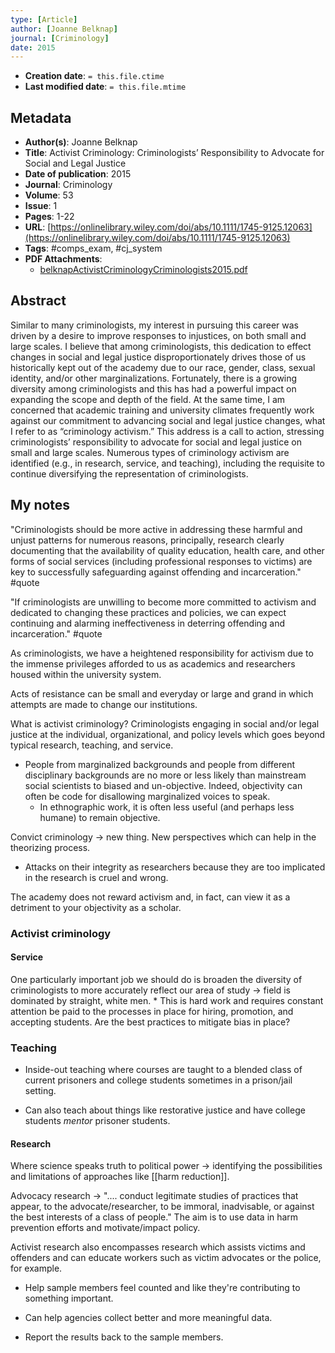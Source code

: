 ```yaml
---
type: [Article]
author: [Joanne Belknap]
journal: [Criminology]
date: 2015
---
```


* **Creation date**: `= this.file.ctime`
* **Last modified date**: `= this.file.mtime`

## Metadata

* **Author(s)**: Joanne Belknap
* **Title**: Activist Criminology: Criminologists’ Responsibility to Advocate for Social and Legal Justice
* **Date of publication**: 2015
* **Journal**: Criminology
* **Volume**: 53
* **Issue**: 1
* **Pages**: 1-22
* **URL**: [https://onlinelibrary.wiley.com/doi/abs/10.1111/1745-9125.12063](https://onlinelibrary.wiley.com/doi/abs/10.1111/1745-9125.12063)
* **Tags**: #comps_exam, #cj_system
* **PDF Attachments**:
  * [belknapActivistCriminologyCriminologists2015.pdf](zotero://open-pdf/library/items/7IXKVCCJ)

## Abstract

Similar to many criminologists, my interest in pursuing this career was driven by a desire to improve responses to injustices, on both small and large scales. I believe that among criminologists, this dedication to effect changes in social and legal justice disproportionately drives those of us historically kept out of the academy due to our race, gender, class, sexual identity, and/or other marginalizations. Fortunately, there is a growing diversity among criminologists and this has had a powerful impact on expanding the scope and depth of the field. At the same time, I am concerned that academic training and university climates frequently work against our commitment to advancing social and legal justice changes, what I refer to as “criminology activism.” This address is a call to action, stressing criminologists’ responsibility to advocate for social and legal justice on small and large scales. Numerous types of criminology activism are identified (e.g., in research, service, and teaching), including the requisite to continue diversifying the representation of criminologists.

## My notes

"Criminologists should be more active in addressing these harmful and unjust patterns for numerous reasons, principally, research clearly documenting that the availability of quality education, health care, and other forms of social services (including professional responses to victims) are key to successfully safeguarding against offending and incarceration." #quote 

"If criminologists are unwilling to become more committed to activism and dedicated to changing these practices and policies, we can expect continuing and alarming ineffectiveness in deterring offending and incarceration." #quote

As criminologists, we have a heightened responsibility for activism due to the immense privileges afforded to us as academics and researchers housed within the university system.

Acts of resistance can be small and everyday or large and grand in which attempts are made to change our institutions.

What is activist criminology? Criminologists engaging in social and/or legal justice at the individual, organizational, and policy levels which goes beyond typical research, teaching, and service.

* People from marginalized backgrounds and people from different disciplinary backgrounds are no more or less likely than mainstream social scientists to biased and un-objective. Indeed, objectivity can often be code for disallowing marginalized voices to speak.
	* In ethnographic work, it is often less useful (and perhaps less humane) to remain objective.

Convict criminology -> new thing. New perspectives which can help in the theorizing process.
* Attacks on their integrity as researchers because they are too implicated in the research is cruel and wrong.

The academy does not reward activism and, in fact, can view it as a detriment to your objectivity as a scholar.

### Activist criminology

#### Service

One particularly important job we should do is broaden the diversity of criminologists to more accurately reflect our area of study -> field is dominated by straight, white men.
	* This is hard work and requires constant attention be paid to the processes in place for hiring, promotion, and accepting students. Are the best practices to mitigate bias in place?

### Teaching

* Inside-out teaching where courses are taught to a blended class of current prisoners and college students sometimes in a prison/jail setting.
  
* Can also teach about things like restorative justice and have college students *mentor* prisoner students.

#### Research

Where science speaks truth to political power -> identifying the possibilities and limitations of approaches like [[harm reduction]].

Advocacy research -> ".... conduct legitimate studies of practices that appear, to the advocate/researcher, to be immoral, inadvisable, or against the best interests of a class of people." The aim is to use data in harm prevention efforts and motivate/impact policy.

Activist research also encompasses research which assists victims and offenders and can educate workers such as victim advocates or the police, for example.

* Help sample members feel counted and like they're contributing to something important.
  
* Can help agencies collect better and more meaningful data.
  
* Report the results back to the sample members.